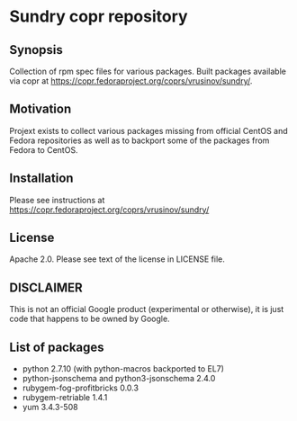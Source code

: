 # Sundry copr repository

## Synopsis

Collection of rpm spec files for various packages. Built packages available
via copr at https://copr.fedoraproject.org/coprs/vrusinov/sundry/.

## Motivation

Projext exists to collect various packages missing from official CentOS and
Fedora repositories as well as to backport some of the packages from Fedora to CentOS.

## Installation

Please see instructions at https://copr.fedoraproject.org/coprs/vrusinov/sundry/

## License

Apache 2.0.
Please see text of the license in LICENSE file.

## DISCLAIMER

This is not an official Google product (experimental or otherwise), it is just
code that happens to be owned by Google.

## List of packages

 * python 2.7.10 (with python-macros backported to EL7)
 * python-jsonschema and python3-jsonschema 2.4.0
 * rubygem-fog-profitbricks 0.0.3
 * rubygem-retriable 1.4.1
 * yum 3.4.3-508
